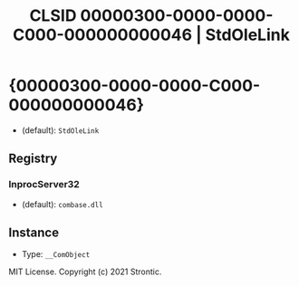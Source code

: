 ﻿---
title: "CLSID 00000300-0000-0000-C000-000000000046 | StdOleLink"
excerpt: What is COM-Object CLSID 00000300-0000-0000-C000-000000000046?
---

# {00000300-0000-0000-C000-000000000046}

* (default): `StdOleLink`

## Registry


### InprocServer32

* (default): `combase.dll`

## Instance

* Type: `__ComObject`

MIT License. Copyright (c) 2021 Strontic.


